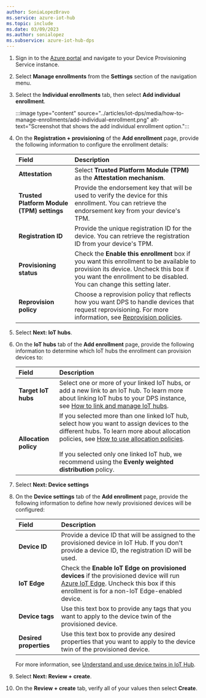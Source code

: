 ```yaml
---
author: SoniaLopezBravo
ms.service: azure-iot-hub
ms.topic: include
ms.date: 03/09/2023
ms.author: sonialopez
ms.subservice: azure-iot-hub-dps
---
```


1. Sign in to the [Azure portal](https://portal.azure.com) and navigate to your Device Provisioning Service instance.

1. Select **Manage enrollments** from the **Settings** section of the navigation menu.

1. Select the **Individual enrollments** tab, then select **Add individual enrollment**.

   :::image type="content" source="../articles/iot-dps/media/how-to-manage-enrollments/add-individual-enrollment.png" alt-text="Screenshot that shows the add individual enrollment option.":::

1. On the **Registration + provisioning** of the **Add enrollment** page, provide the following information to configure the enrollment details:

   | Field | Description |
   | :--- | :--- |
   | **Attestation** | Select **Trusted Platform Module (TPM)** as the **Attestation mechanism**. |
   | **Trusted Platform Module (TPM) settings** | Provide the endorsement key that will be used to verify the device for this enrollment. You can retrieve the endorsement key from your device's TPM.|
   | **Registration ID** | Provide the unique registration ID for the device. You can retrieve the registration ID from your device's TPM. |
   | **Provisioning status** | Check the **Enable this enrollment** box if you want this enrollment to be available to provision its device. Uncheck this box if you want the enrollment to be disabled. You can change this setting later. |
   | **Reprovision policy** | Choose a reprovision policy that reflects how you want DPS to handle devices that request reprovisioning. For more information, see [Reprovision policies](../articles/iot-dps/concepts-device-reprovision.md#reprovision-policies). |

1. Select **Next: IoT hubs**.

1. On the **IoT hubs** tab of the **Add enrollment** page, provide the following information to determine which IoT hubs the enrollment can provision devices to:

   | Field | Description |
   | :---- | :---------- |
   | **Target IoT hubs** |Select one or more of your linked IoT hubs, or add a new link to an IoT hub. To learn more about linking IoT hubs to your DPS instance, see [How to link and manage IoT hubs](../articles/iot-dps/how-to-manage-linked-iot-hubs.md).|
   | **Allocation policy** | If you selected more than one linked IoT hub, select how you want to assign devices to the different hubs. To learn more about allocation policies, see [How to use allocation policies](../articles/iot-dps/how-to-use-allocation-policies.md).<br><br>If you selected only one linked IoT hub, we recommend using the **Evenly weighted distribution** policy.|

1. Select **Next: Device settings**

1. On the **Device settings** tab of the **Add enrollment** page, provide the following information to define how newly provisioned devices will be configured:

   | Field | Description |
   | :---- | :---------- |
   | **Device ID** | Provide a device ID that will be assigned to the provisioned device in IoT Hub. If you don't provide a device ID, the registration ID will be used. |
   | **IoT Edge** | Check the **Enable IoT Edge on provisioned devices** if the provisioned device will run [Azure IoT Edge](../articles/iot-edge/about-iot-edge.md). Uncheck this box if this enrollment is for a non-IoT Edge-enabled device. |
   | **Device tags** | Use this text box to provide any tags that you want to apply to the device twin of the provisioned device. |
   | **Desired properties** | Use this text box to provide any desired properties that you want to apply to the device twin of the provisioned device. |

   For more information, see [Understand and use device twins in IoT Hub](../articles/iot-hub/iot-hub-devguide-device-twins.md).

1. Select **Next: Review + create**.

1. On the **Review + create** tab, verify all of your values then select **Create**.